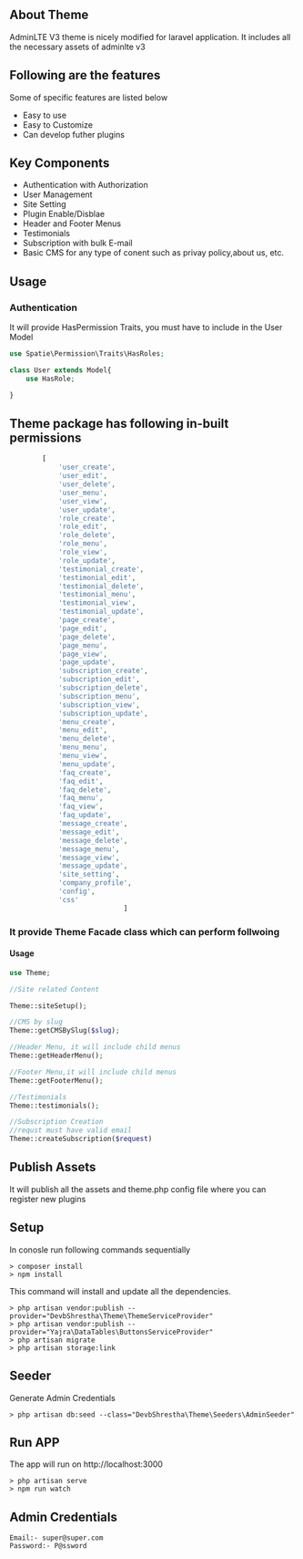## About Theme

AdminLTE V3 theme is nicely modified for laravel application. It includes all the necessary assets of adminlte v3

## Following are the features

Some of specific features are listed below

- Easy to use
- Easy to Customize
- Can develop futher plugins

## Key Components

- Authentication with Authorization
- User Management
- Site Setting
- Plugin Enable/Disblae
- Header and Footer Menus
- Testimonials
- Subscription with bulk E-mail
- Basic CMS for any type of conent such as privay policy,about us, etc.

## Usage

### Authentication

It will provide HasPermission Traits, you must have to include in the User Model

```php
use Spatie\Permission\Traits\HasRoles; 

class User extends Model{
    use HasRole;

}

```

## Theme package has following in-built permissions

```php
        [
            'user_create',
            'user_edit',
            'user_delete',
            'user_menu',
            'user_view',
            'user_update',
            'role_create',
            'role_edit',
            'role_delete',
            'role_menu',
            'role_view',
            'role_update',
            'testimonial_create',
            'testimonial_edit',
            'testimonial_delete',
            'testimonial_menu',
            'testimonial_view',
            'testimonial_update',
            'page_create',
            'page_edit',
            'page_delete',
            'page_menu',
            'page_view',
            'page_update',
            'subscription_create',
            'subscription_edit',
            'subscription_delete',
            'subscription_menu',
            'subscription_view',
            'subscription_update',
            'menu_create',
            'menu_edit',
            'menu_delete',
            'menu_menu',
            'menu_view',
            'menu_update',
            'faq_create',
            'faq_edit',
            'faq_delete',
            'faq_menu',
            'faq_view',
            'faq_update',
            'message_create',
            'message_edit',
            'message_delete',
            'message_menu',
            'message_view',
            'message_update',
            'site_setting',
            'company_profile',
            'config',
            'css'
                            ]
```

### It provide Theme Facade class which can perform follwoing

#### Usage

```php
use Theme;

//Site related Content

Theme::siteSetup();

//CMS by slug
Theme::getCMSBySlug($slug);

//Header Menu, it will include child menus
Theme::getHeaderMenu();

//Footer Menu,it will include child menus
Theme::getFooterMenu();

//Testimonials
Theme::testimonials();

//Subscription Creation
//requst must have valid email
Theme::createSubscription($request)

```

## Publish Assets


It will publish all the assets and theme.php config file
where you can register new plugins

## Setup
In conosle run following commands sequentially
```cli
> composer install
> npm install
```
This command will install and update  all the dependencies.

```cli
> php artisan vendor:publish --provider="DevbShrestha\Theme\ThemeServiceProvider"
> php artisan vendor:publish --provider="Yajra\DataTables\ButtonsServiceProvider"
> php artisan migrate
> php artisan storage:link
```
## Seeder
Generate Admin Credentials

```cli
> php artisan db:seed --class="DevbShrestha\Theme\Seeders\AdminSeeder" 
```

## Run APP
The app will run on http://localhost:3000
```cli
> php artisan serve
> npm run watch
```

## Admin Credentials
```
Email:- super@super.com
Password:- P@ssword
```

